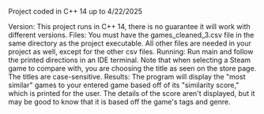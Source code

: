 Project coded in C++ 14 up to 4/22/2025

Version: This project runs in C++ 14, there is no guarantee it will work with different versions. 
Files: You must have the games_cleaned_3.csv file in the same directory as the project executable. All other files are needed in your project as well, except for the other csv files.
Running: Run main and follow the printed directions in an IDE terminal. Note that when selecting a Steam game to compare with, you are choosing the title as seen on the store page. The titles are case-sensitive.
Results: The program will display the "most similar" games to your entered game based off of its "similarity score," which is printed for the user. The details of the score aren't displayed, but it may be good to know that it is based off the game's tags and genre.
